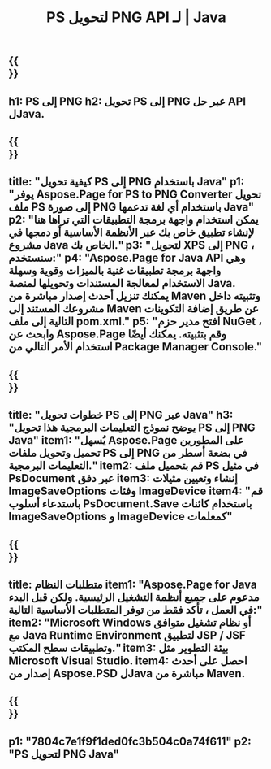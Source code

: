 ﻿---
translation: true
template: /_templates/_conversion-child-java.md
title: PS لتحويل PNG API لـ | Java
url: /java/conversion/ps-to-png/
description: نموذج كود تحويل Java لتنسيق PS إلى ملف PNG. استخدم رمز المثال هذا لتحويل PS إلى PNG داخل أي تطبيق يستند إلى Web أو Desktop Java.
informat: PS
outformat: PNG
otherformats: XPS EPS
---

{{<section banner>}}
---
h1: PS إلى PNG
h2: تحويل PS إلى PNG عبر حل API لJava.
---

{{<section overview>}}
---
title: "كيفية تحويل PS إلى PNG باستخدام Java"
p1: "يوفر Aspose.Page for PS to PNG Converter تحويل ملف PS إلى صورة PNG باستخدام أي لغة تدعمها Java"
p2: "يمكن استخدام واجهة برمجة التطبيقات التي تراها هنا لإنشاء تطبيق خاص بك عبر الأنظمة الأساسية أو دمجها في مشروع Java الخاص بك."
p3: "لتحويل XPS إلى PNG ، سنستخدم:"
p4: "Aspose.Page for Java API وهي واجهة برمجة تطبيقات غنية بالميزات وقوية وسهلة الاستخدام لمعالجة المستندات وتحويلها لمنصة Java. يمكنك تنزيل أحدث إصدار مباشرة من Maven وتثبيته داخل مشروعك المستند إلى Maven عن طريق إضافة التكوينات التالية إلى ملف pom.xml."
p5: "افتح مدير حزم NuGet ، وابحث عن Aspose.Page وقم بتثبيته. يمكنك أيضًا استخدام الأمر التالي من Package Manager Console."
---

{{<section feature1>}}
---
title: "خطوات تحويل PS إلى PNG عبر Java"
h3: "يوضح نموذج التعليمات البرمجية هذا تحويل PS إلى PNG Java"
item1: "يُسهل Aspose.Page على المطورين تحميل وتحويل ملفات PS إلى PNG في بضعة أسطر من التعليمات البرمجية."
item2: قم بتحميل ملف PS في مثيل PsDocument عبر دفق
item3: إنشاء وتعيين مثيلات ImageSaveOptions وفئات ImageDevice
item4: "قم باستدعاء أسلوب PsDocument.Save باستخدام كائنات ImageSaveOptions و ImageDevice كمعلمات"
---

{{<section feature2>}}
---
title: متطلبات النظام
item1: "Aspose.Page for Java مدعوم على جميع أنظمة التشغيل الرئيسية. ولكن قبل البدء في العمل ، تأكد فقط من توفر المتطلبات الأساسية التالية:"
item2: "Microsoft Windows أو نظام تشغيل متوافق مع Java Runtime Environment لتطبيق JSP / JSF وتطبيقات سطح المكتب."
item3: بيئة التطوير مثل Microsoft Visual Studio.
item4: احصل على أحدث إصدار من Aspose.PSD لJava مباشرة من Maven.
---

{{<section gist>}}
---
p1: "7804c7e1f9f1ded0fc3b504c0a74f611"
p2: "PS لتحويل PNG Java"
---
